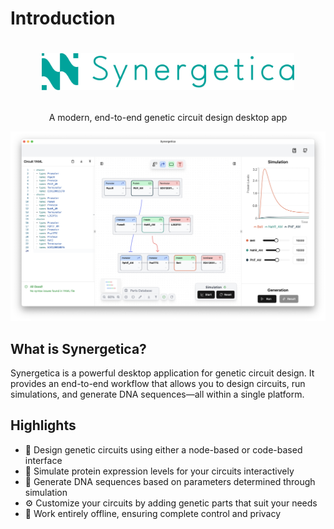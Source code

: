 # Introduction

<h1>
<p align="center">
  <img src="assets/banner.svg" alt="Logo" width="80%">
</h1>
  <p align="center">
    A modern, end-to-end genetic circuit design desktop app
  </p>
  <p align="center">
    <img src="assets/demo_screen.png" alt="Screenshot"/>
  </p>
</p>



## What is Synergetica?

Synergetica is a powerful desktop application for genetic circuit design. It provides an end-to-end workflow that allows you to design circuits, run simulations, and generate DNA sequences—all within a single platform.



## Highlights

* 🧩 Design genetic circuits using either a node-based or code-based interface
* 🤖 Simulate protein expression levels for your circuits interactively
* 🧬 Generate DNA sequences based on parameters determined through simulation
* ⚙️ Customize your circuits by adding genetic parts that suit your needs
* 🔌 Work entirely offline, ensuring complete control and privacy

